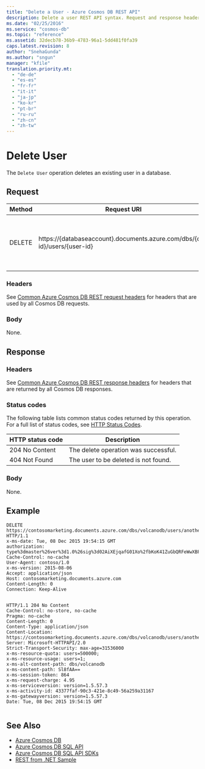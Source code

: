 ```yaml
---
title: "Delete a User - Azure Cosmos DB REST API"
description: Delete a user REST API syntax. Request and response headers, body, status codes and examples.
ms.date: "02/25/2016"
ms.service: "cosmos-db"
ms.topic: "reference"
ms.assetid: 32decb78-36b9-4783-96a1-5dd481f0fa39
caps.latest.revision: 8
author: "SnehaGunda"
ms.author: "sngun"
manager: "kfile"
translation.priority.mt: 
  - "de-de"
  - "es-es"
  - "fr-fr"
  - "it-it"
  - "ja-jp"
  - "ko-kr"
  - "pt-br"
  - "ru-ru"
  - "zh-cn"
  - "zh-tw"
---
```

# Delete User
The `Delete User` operation deletes an existing user in a database. 
  
## Request  
  
|Method|Request URI|Description|  
|------------|-----------------|-----------------|  
|DELETE|https://{databaseaccount}.documents.azure.com/dbs/{db-id}/users/{user-id}|Note that the {databaseaccount} is the name of the Azure Cosmos DB account created under your subscription.|  
  
### Headers  
See [Common Azure Cosmos DB REST request headers](common-cosmosdb-rest-request-headers.md) for headers that are used by all Cosmos DB requests.  
  
### Body  
None.  
  
## Response  
  
### Headers  
See [Common Azure Cosmos DB REST response headers](common-cosmosdb-rest-response-headers.md) for headers that are returned by all Cosmos DB responses.  
  
### Status codes  
The following table lists common status codes returned by this operation. For a full list of status codes, see [HTTP Status Codes](https://msdn.microsoft.com/library/azure/dn783364.aspx).  
  
|HTTP status code|Description|  
|----------------------|-----------------|  
|204 No Content|The delete operation was successful.|  
|404 Not Found|The user to be deleted is not found.|  
  
### Body  
None.  
  
## Example  
  
```  
DELETE https://contosomarketing.documents.azure.com/dbs/volcanodb/users/another_user HTTP/1.1  
x-ms-date: Tue, 08 Dec 2015 19:54:15 GMT  
authorization: type%3dmaster%26ver%3d1.0%26sig%3d02AiXEjqafG01Xo%2fbKoK41ZuGbQRFeWwXBFlaB%2bQFIg%3d  
Cache-Control: no-cache  
User-Agent: contoso/1.0  
x-ms-version: 2015-08-06  
Accept: application/json  
Host: contosomarketing.documents.azure.com  
Content-Length: 0  
Connection: Keep-Alive  
  
```  
  
```  
HTTP/1.1 204 No Content  
Cache-Control: no-store, no-cache  
Pragma: no-cache  
Content-Length: 0  
Content-Type: application/json  
Content-Location: https://contosomarketing.documents.azure.com/dbs/volcanodb/users/another_user  
Server: Microsoft-HTTPAPI/2.0  
Strict-Transport-Security: max-age=31536000  
x-ms-resource-quota: users=500000;  
x-ms-resource-usage: users=1;  
x-ms-alt-content-path: dbs/volcanodb  
x-ms-content-path: Sl8fAA==  
x-ms-session-token: 864  
x-ms-request-charge: 4.95  
x-ms-serviceversion: version=1.5.57.3  
x-ms-activity-id: 43377faf-90c3-421e-8c49-56a259a31167  
x-ms-gatewayversion: version=1.5.57.3  
Date: Tue, 08 Dec 2015 19:54:15 GMT  
  
```  
  
## See Also  
* [Azure Cosmos DB](https://docs.microsoft.com/azure/cosmos-db/introduction) 
* [Azure Cosmos DB SQL API](https://docs.microsoft.com/azure/cosmos-db/sql-api-introduction)   
* [Azure Cosmos DB SQL API SDKs](/azure/cosmos-db/sql-api-sdk-dotnet)    
* [REST from .NET Sample](https://github.com/Azure/azure-documentdb-dotnet/tree/master/samples/rest-from-.net)  
  
  

